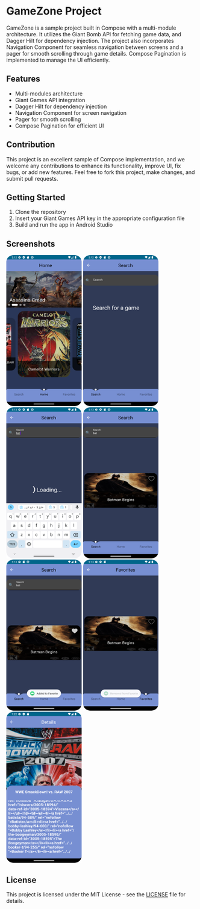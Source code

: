 # GameZone Project

GameZone is a sample project built in Compose with a multi-module architecture. It utilizes the Giant Bomb API for fetching game data, and Dagger Hilt for dependency injection. The project also incorporates Navigation Component for seamless navigation between screens and a pager for smooth scrolling through game details. Compose Pagination is implemented to manage the UI efficiently.

## Features

- Multi-modules architecture
- Giant Games API integration
- Dagger Hilt for dependency injection
- Navigation Component for screen navigation
- Pager for smooth scrolling
- Compose Pagination for efficient UI

## Contribution

This project is an excellent sample of Compose implementation, and we welcome any contributions to enhance its functionality, improve UI, fix bugs, or add new features. Feel free to fork this project, make changes, and submit pull requests.

## Getting Started

1. Clone the repository
2. Insert your Giant Games API key in the appropriate configuration file
3. Build and run the app in Android Studio

## Screenshots

<!-- Adjust the width and height attributes to the desired size -->
<img src="https://github.com/OmarLkhalil/GameZone/blob/master/screenshot/s1.png" width="200" height="400">
<img src="https://github.com/OmarLkhalil/GameZone/blob/master/screenshot/s2.png" width="200" height="400">
<img src="https://github.com/OmarLkhalil/GameZone/blob/master/screenshot/s3.png" width="200" height="400">
<img src="https://github.com/OmarLkhalil/GameZone/blob/master/screenshot/s4.png" width="200" height="400">
<img src="https://github.com/OmarLkhalil/GameZone/blob/master/screenshot/s5.png" width="200" height="400">
<img src="https://github.com/OmarLkhalil/GameZone/blob/master/screenshot/s6.png" width="200" height="400">
<img src="https://github.com/OmarLkhalil/GameZone/blob/master/screenshot/s7.png" width="200" height="400">

## License

This project is licensed under the MIT License - see the [LICENSE](LICENSE) file for details.
